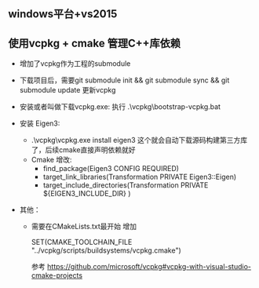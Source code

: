 ## windows平台+vs2015 





## 使用vcpkg + cmake 管理C++库依赖

* 增加了vcpkg作为工程的submodule
* 下载项目后，需要git submodule init && git submodule sync && git submodule update 更新vcpkg

* 安装或者叫做下载vcpkg.exe: 执行 .\vcpkg\bootstrap-vcpkg.bat
* 安装 Eigen3:
  * .\vcpkg\vcpkg.exe install eigen3  这个就会自动下载源码构建第三方库了，后续cmake直接声明依赖就好
  * Cmake 增改:
    * find_package(Eigen3 CONFIG REQUIRED)
    * target_link_libraries(Transformation PRIVATE Eigen3::Eigen)
    * target_include_directories(Transformation PRIVATE ${EIGEN3_INCLUDE_DIR} )

* 其他：

  * 需要在CMakeLists.txt最开始 增加

    SET(CMAKE_TOOLCHAIN_FILE "../vcpkg/scripts/buildsystems/vcpkg.cmake")

    参考 https://github.com/microsoft/vcpkg#vcpkg-with-visual-studio-cmake-projects